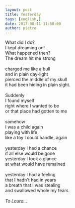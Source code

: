 ```yaml
---
layout: post
title: Yesterday
tags: [english,]
date: 2017-08-11 11:58:00
author: pietro
---
```

What did I do?<br/>I kept dreaming on!<br/>What happened then?<br/>The dream hit me strong<br/><br/>charged me like a bull<br/>and in plain day-light<br/>pierced the middle of my skull<br/>it had been hiding in plain sight.<br/><br/>Suddenly<br/>I found myself<br/>right where I wanted to be<br/>or that place had gotten to me<br/><br/>somehow<br/>I was a child again<br/>playing with life<br/>like a toy I could handle, again<br/><br/>yesterday I had a chance<br/>if all else would be gone<br/>yesterday I took a glance<br/>at what would have remained<br/><br/>yesterday I had a feeling<br/>that I hadn't had in years<br/>a breath that I was stealing<br/>and swallowed whole my fears.<br/><br/><i>To Laura...</i>
